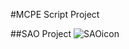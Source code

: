 #MCPE Script Project

##SAO Project
![SAOicon](http://mcafethumb2.phinf.naver.net/20150919_212/gmisam1_14426707009420ytUo_PNG/1961161762.png?type=w420_2)
